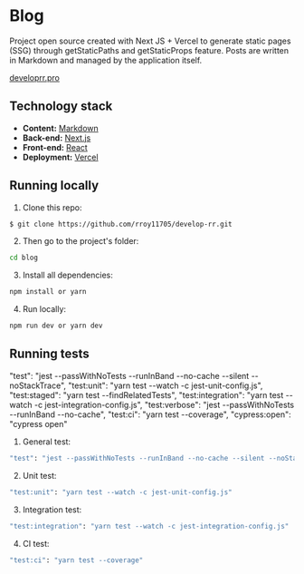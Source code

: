 # Blog
Project open source created with Next JS + Vercel to generate static pages (SSG) through getStaticPaths and getStaticProps feature. Posts are written in Markdown and managed by the application itself.

[developrr.pro](www.developrr.pro)

## Technology stack

* **Content:** [Markdown](https://daringfireball.net/projects/markdown/)
* **Back-end:** [Next.js](https://nextjs.org/)
* **Front-end:** [React](https://reactjs.org/)
* **Deployment:** [Vercel](https://vercel.com/)

## Running locally

1. Clone this repo:

  ```sh
$ git clone https://github.com/rroy11705/develop-rr.git
  ```

2. Then go to the project's folder:

```sh
cd blog
```

3. Install all dependencies:

```sh
npm install or yarn
```

4. Run locally:

```sh
npm run dev or yarn dev
```
## Running tests

"test": "jest --passWithNoTests --runInBand --no-cache --silent --noStackTrace",
    "test:unit": "yarn test --watch -c jest-unit-config.js",
    "test:staged": "yarn test --findRelatedTests",
    "test:integration": "yarn test --watch -c jest-integration-config.js",
    "test:verbose": "jest --passWithNoTests --runInBand --no-cache",
    "test:ci": "yarn test --coverage",
    "cypress:open": "cypress open"

1. General test:

  ```sh
"test": "jest --passWithNoTests --runInBand --no-cache --silent --noStackTrace"
  ```

2. Unit test:

```sh
"test:unit": "yarn test --watch -c jest-unit-config.js"
```

3. Integration test:

```sh
"test:integration": "yarn test --watch -c jest-integration-config.js"
```

4. CI test:

```sh
"test:ci": "yarn test --coverage"
```
